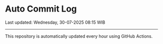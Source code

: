 # Auto Commit Log

Last updated: Wednesday, 30-07-2025 08:15 WIB

---

This repository is automatically updated every hour using GitHub Actions.
